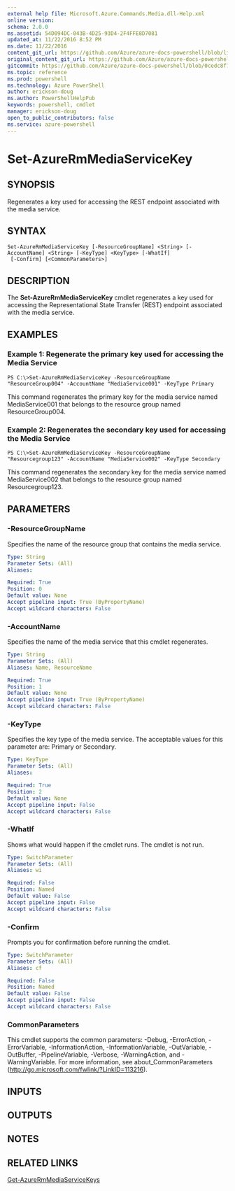 ```yaml
---
external help file: Microsoft.Azure.Commands.Media.dll-Help.xml
online version: 
schema: 2.0.0
ms.assetid: 54D094DC-043B-4D25-93D4-2F4FFE8D7081
updated_at: 11/22/2016 8:52 PM
ms.date: 11/22/2016
content_git_url: https://github.com/Azure/azure-docs-powershell/blob/live/azureps-cmdlets-docs/ResourceManager/AzureRM.Media/v0.3.0/Set-AzureRmMediaServiceKey.md
original_content_git_url: https://github.com/Azure/azure-docs-powershell/blob/live/azureps-cmdlets-docs/ResourceManager/AzureRM.Media/v0.3.0/Set-AzureRmMediaServiceKey.md
gitcommit: https://github.com/Azure/azure-docs-powershell/blob/0cedc8f73bc96cf5ac4c69144e17b3de601fd3cc/azureps-cmdlets-docs/ResourceManager/AzureRM.Media/v0.3.0/Set-AzureRmMediaServiceKey.md
ms.topic: reference
ms.prod: powershell
ms.technology: Azure PowerShell
author: erickson-doug
ms.author: PowerShellHelpPub
keywords: powershell, cmdlet
manager: erickson-doug
open_to_public_contributors: false
ms.service: azure-powershell
---
```


# Set-AzureRmMediaServiceKey

## SYNOPSIS
Regenerates a key used for accessing the REST endpoint associated with the media service.

## SYNTAX

```
Set-AzureRmMediaServiceKey [-ResourceGroupName] <String> [-AccountName] <String> [-KeyType] <KeyType> [-WhatIf]
 [-Confirm] [<CommonParameters>]
```

## DESCRIPTION
The **Set-AzureRmMediaServiceKey** cmdlet regenerates a key used for accessing the Representational State Transfer (REST) endpoint associated with the media service.

## EXAMPLES

### Example 1: Regenerate the primary key used for accessing the Media Service
```
PS C:\>Set-AzureRmMediaServiceKey -ResourceGroupName "ResourceGroup004" -AccountName "MediaService001" -KeyType Primary
```

This command regenerates the primary key for the media service named MediaService001 that belongs to the resource group named ResourceGroup004.

### Example 2: Regenerates the secondary key used for accessing the Media Service
```
PS C:\>Set-AzureRmMediaServiceKey -ResourceGroupName "Resourcegroup123" -AccountName "MediaService002" -KeyType Secondary
```

This command regenerates the secondary key for the media service named MediaService002 that belongs to the resource group named Resourcegroup123.

## PARAMETERS

### -ResourceGroupName
Specifies the name of the resource group that contains the media service.

```yaml
Type: String
Parameter Sets: (All)
Aliases: 

Required: True
Position: 0
Default value: None
Accept pipeline input: True (ByPropertyName)
Accept wildcard characters: False
```

### -AccountName
Specifies the name of the media service that this cmdlet regenerates.

```yaml
Type: String
Parameter Sets: (All)
Aliases: Name, ResourceName

Required: True
Position: 1
Default value: None
Accept pipeline input: True (ByPropertyName)
Accept wildcard characters: False
```

### -KeyType
Specifies the key type of the media service.
The acceptable values for this parameter are: Primary or Secondary.

```yaml
Type: KeyType
Parameter Sets: (All)
Aliases: 

Required: True
Position: 2
Default value: None
Accept pipeline input: False
Accept wildcard characters: False
```

### -WhatIf
Shows what would happen if the cmdlet runs.
The cmdlet is not run.

```yaml
Type: SwitchParameter
Parameter Sets: (All)
Aliases: wi

Required: False
Position: Named
Default value: False
Accept pipeline input: False
Accept wildcard characters: False
```

### -Confirm
Prompts you for confirmation before running the cmdlet.

```yaml
Type: SwitchParameter
Parameter Sets: (All)
Aliases: cf

Required: False
Position: Named
Default value: False
Accept pipeline input: False
Accept wildcard characters: False
```

### CommonParameters
This cmdlet supports the common parameters: -Debug, -ErrorAction, -ErrorVariable, -InformationAction, -InformationVariable, -OutVariable, -OutBuffer, -PipelineVariable, -Verbose, -WarningAction, and -WarningVariable. For more information, see about_CommonParameters (http://go.microsoft.com/fwlink/?LinkID=113216).

## INPUTS

## OUTPUTS

## NOTES

## RELATED LINKS

[Get-AzureRmMediaServiceKeys](xref:ResourceManager/AzureRM.Media/v0.3.0/Get-AzureRmMediaServiceKeys.md)


